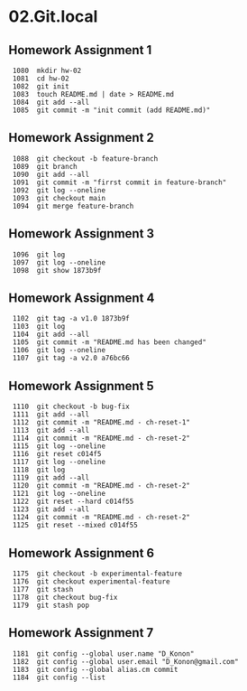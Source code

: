 # 02.Git.local 
 
## Homework Assignment 1

```shell
 1080  mkdir hw-02
 1081  cd hw-02
 1082  git init
 1083  touch README.md | date > README.md
 1084  git add --all 
 1085  git commit -m "init commit (add README.md)"
```
## Homework Assignment 2

```shell
 1088  git checkout -b feature-branch
 1089  git branch
 1090  git add --all
 1091  git commit -m "firrst commit in feature-branch"
 1092  git log --oneline
 1093  git checkout main
 1094  git merge feature-branch
```

## Homework Assignment 3

```shell
 1096  git log
 1097  git log --oneline
 1098  git show 1873b9f
```

## Homework Assignment 4

```shell
 1102  git tag -a v1.0 1873b9f
 1103  git log
 1104  git add --all
 1105  git commit -m "README.md has been changed"
 1106  git log --oneline
 1107  git tag -a v2.0 a76bc66
```

## Homework Assignment 5

```shell
 1110  git checkout -b bug-fix
 1111  git add --all
 1112  git commit -m "README.md - ch-reset-1"
 1113  git add --all
 1114  git commit -m "README.md - ch-reset-2"
 1115  git log --oneline
 1116  git reset c014f5
 1117  git log --oneline
 1118  git log
 1119  git add --all 
 1120  git commit -m "README.md - ch-reset-2"
 1121  git log --oneline
 1122  git reset --hard c014f55
 1123  git add --all 
 1124  git commit -m "README.md - ch-reset-2"
 1125  git reset --mixed c014f55
```

## Homework Assignment 6


```shell
 1175  git checkout -b experimental-feature
 1176  git checkout experimental-feature
 1177  git stash
 1178  git checkout bug-fix
 1179  git stash pop
 ```

## Homework Assignment 7

```shell
 1181  git config --global user.name "D_Konon"
 1182  git config --global user.email "D_Konon@gmail.com"
 1183  git config --global alias.cm commit 
 1184  git config --list
 ```